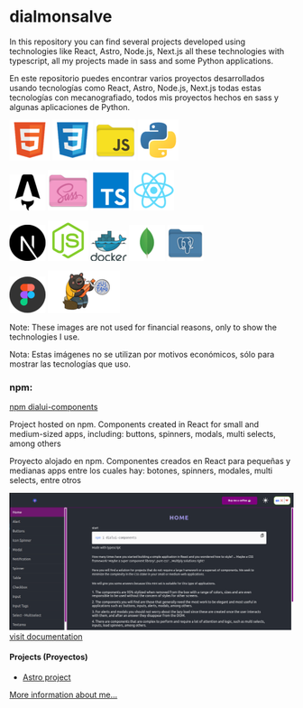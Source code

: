 # dialmonsalve #

In this repository you can find several projects developed using technologies like React, Astro, Node.js, Next.js all these technologies with typescript, all my projects made in sass and some Python applications.

En este repositorio puedes encontrar varios proyectos desarrollados usando tecnologías como React, Astro, Node.js, Next.js todas estas tecnologías con mecanografiado, todos mis proyectos hechos en sass y algunas aplicaciones de Python.


![HTML5](/img/html.png)
![CSS](/img/css.png)
![Javascript](/img/js.png)
![Python](/img/python.png)

![Astro](/img/astro.png)
![Sass](/img/sass.png)
![Typescript](/img/ts.png)
![React](/img/react.png)

![Next.js](/img/next.png)
![Node.js](/img/node.png)
![Docker](/img/docker.png)
![MongoDB](/img/mongo.png)
![Postgresql](/img/postgres.png)

![Figma](/img/figma.png)
![Zustand](/img/zustand.png)

Note: These images are not used for financial reasons, only to show the technologies I use.

Nota: Estas imágenes no se utilizan por motivos económicos, sólo para mostrar las tecnologías que uso.


### npm:

[npm dialui-components](https://www.npmjs.com/package/dialui-components)

Project hosted on npm. Components created in React for small and medium-sized apps, including: buttons, spinners, modals, multi selects, among others

Proyecto alojado en npm. Componentes creados en React para pequeñas y medianas apps entre los cuales hay: botones, spinners, modales, multi selects, entre otros


![dialui-components](/img/dialui.png)
[visit documentation](https://dialui-components.netlify.app/)

#### Projects (Proyectos)
- [Astro project](https://taupe-taiyaki-af522f.netlify.app/)

[More information about me...](https://diegomonsalve.vercel.app/)